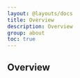 ```yaml
---
layout: @layouts/docs
title: Overview
description: Overview
group: about
toc: true
---
```


## Overview
